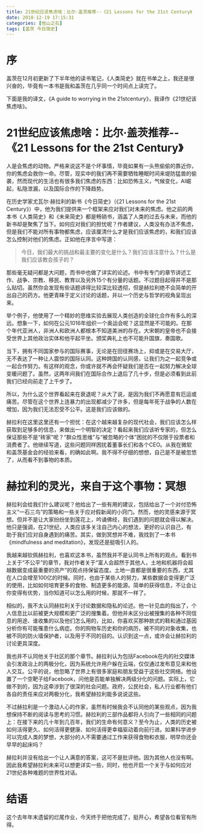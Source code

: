 ```yaml
---
title: 21世纪应该焦虑啥：比尔·盖茨推荐--《21 Lessons for the 21st Century》
date: 2018-12-19 17:15:31
categories: [他山之石]
tags: [盖茨 今日简史] 
---
```

# 序

盖茨在12月初更新了下半年他的读书笔记，《人类简史》就在书单之上，我还是很兴奋的，毕竟有一本书是我和盖茨在几乎同一个时间点上读完了。

下面是我的译文，《A guide to worrying in the 21stcentury》，我译作《21世纪该焦虑啥》。
<!-- more -->

# 21世纪应该焦虑啥：比尔·盖茨推荐--《21 Lessons for the 21st Century》

人是会焦虑的动物。严格来说这不是个坏事情，毕竟如果有一头熊偷偷的靠近你，你的焦虑会救你一命。尽管，现实中的我们再不需要牺牲睡眠时间来堤防猛兽的偷袭，然而现代的生活也有很多我们焦虑的东西：比如恐怖主义，气候变化，AI崛起，私隐泄漏，以及国际合作的下降趋势。

在历史学家尤瓦尔·赫拉利的新书《今日简史》（《21 Lessons for the 21st Century》）中，他为我们提供来一个框架来应对我们对未来的焦虑。他之前的两本书《人类简史》和《未来简史》都是畅销书，涵盖了人类的过去与未来，而他的新书却是聚焦了当下。如何应对我们的担忧呢？作者建议，人类没有办法不焦虑，但是我们不能对所有事物都焦虑，应该厘清什么才是我们应该焦虑的，和我们应该怎么控制对他们的焦虑。正如他在序言中写道：
> 今日，我们最大的挑战和最主要的变化是什么？我们应该注意什么？什么是我们应该教会孩子的？

那些毫无疑问都是大问题，而书中也做了详实的论述。书中有专门的章节讲述工作、战争、宗教、移民、教育以及另外15个有分量的话题。不过题目起得并不是那么贴切。虽然你会发现有些话题讲得比较深比较透彻，但是赫拉利绝不会简单的开出自己的药方。他更青睐于定义讨论的话题，并以一个历史与哲学的视角呈现出来。

举个例子，他使用了一个精妙的思维实验去展现人类创造的全球化合作有多么的深远。想象一下，如何在公元1016年组织一个奥运会呢？这显然是不可能的。在那个年代亚洲人，非洲人和欧洲人都根本不知道美洲的存在。大宋朝的皇帝也不会接受世界上其他政治实体和他平起平坐。颁奖典礼上也不可能升国旗，奏国歌。

当下，拥有不同国家参与的国际赛事，无论是在田径赛场上，抑或是在交易大厅，无不表达了一种让人震惊的国际认同。这种跨国的认同感，让我们为之一起竞争或一起合作努力。有这样的观念，你或许就不再会怀疑我们是否在一起努力解决全球变暖问题了。虽然，这两年间我们在国际合作上退后了几十步，但是必须看到此前我们已经向前走了上千步了。

所以，为什么这个世界看起来在衰退呢？从大了说，是因为我们不再愿意有厄运或痛苦。尽管在这个世界上连暴力的出现都减少了许多，但是每年死于战争的人数在增加，因为我们无法忍受不公平。这是我们应该做的。

赫拉利在这里这里还有一个担忧：在这个越来越复杂的现代社会，我们应该怎么样获取到足够多的信息，来做出一个明智的决定？看起来我们应该听专家的，但怎么保证那些不是“砖家”呢？“群众性思维”与“被忽略的个体”困扰的不仅限于投票者和消费者了。他继续写道，这些问题同样困扰着董事长们和各个CEO。从我在微软和盖茨基金会的经验来看，的确如此啊。我不得不仔细的想想，自己是不是被忽悠了，从而看不到事物的本质。

# 赫拉利的灵光，来自于这个事物：冥想

赫拉利会给我们什么建议呢？他给出了一些有用的建议，包括给出了一个对付恐怖主义“一石三鸟”的策略和一些关于应对假新闻的小窍门。然而，他的灵感来源于冥想。但并不是让大家纷纷坐到莲花上，吟诵佛经，我们遇到的问题就会得以解决。他只是强调，在21世纪，人类应该多关注自己内心的想法，更好的认识自己，有助于我们应对自身遇到的痛苦。其实，做到冥想并不难，我找到了一本书《mindfulness and meditation》，发现还是挺吸引人的。

我越来越钦佩赫拉利，也喜欢这本书，虽然我并不是认同书上所有的观点。看到书上关于“不公平”的章节，我对作者关于“富人会超然于其他人，土地和机器将会超越数据变成最重要的资产”的观点持保留态度。土地一直都是很重要的东西，尤其在人口会增至100亿的时候。同时，也由于某些人的努力，某些数据会变得更广泛的使用，比如如何培育更多的食物、制造更多的能源。简单的获得信息，不让会让你变得有优势，当你知道可以怎么用的时候，那就不一样了。

相似的，我不太认同赫拉利关于讨论数据和隐私的论述。他一针见血的指出了，个人信息比以前被更大规模和更广泛的搜集着。但他并未区分出被搜集的各种不同信息的用途、谁收集的以及他们怎么用的，比如，你喜欢买那种款式的鞋和通过基因分析你有可能罹患什么病症。你的购物车历史和你的病历，被不同的对象收集，也被不同的防火墙保护者，以及用于不同的目的。认识到这一点，或许会让赫拉利的讨论更具深度。

我也并不认同他关于社区的那个章节。赫拉利认为包括Facebook在内的社交媒体会引发政治上的两极分化，因为系统允许用户躲在云端，仅仅通过发布意见来和他人交互。公平的说，他忽略了世界上有很多家庭和朋友受益于这些社交网络。他设置了一个空靶子给Facebook，问他是否能单独解决两级分化的问题。实际上，它做不到的，因为这牵涉到了很深的社会问题。政府，公民社会，私人行业都有他们各自的责任来应对两极分化，我希望赫拉利能多说说这些。

不过赫拉利是一个激动人心的作家，虽然有时候我会不认同他的某些观点，因为我想保持不断的阅读与思考的习惯。赫拉利的三部作品都将人引向了一些相同的问题上：在接下来的几十年到几百年，我们的生命有何意义？至今为止，人类的历史被如何活得更久、如何活得更健康、如何活得更幸福驱动着向前行进。如果科学进步可以完成人类的梦想，大部分的人不需要通过工作来获得食物和衣服，明早你还会早早的起床吗？

赫拉利并没有给出一个让人满意的答案，这可不是批评他。因为其他人也没有啊。因此我希望赫拉利未来可以想更详实一些，同时，他也开启一个关于与如何应对21世纪各种难题的世界性对话。

# 结语

这个去年年末遗留的烂尾作业，今天终于把他完成了，挺开心，希望各位看官有所得。